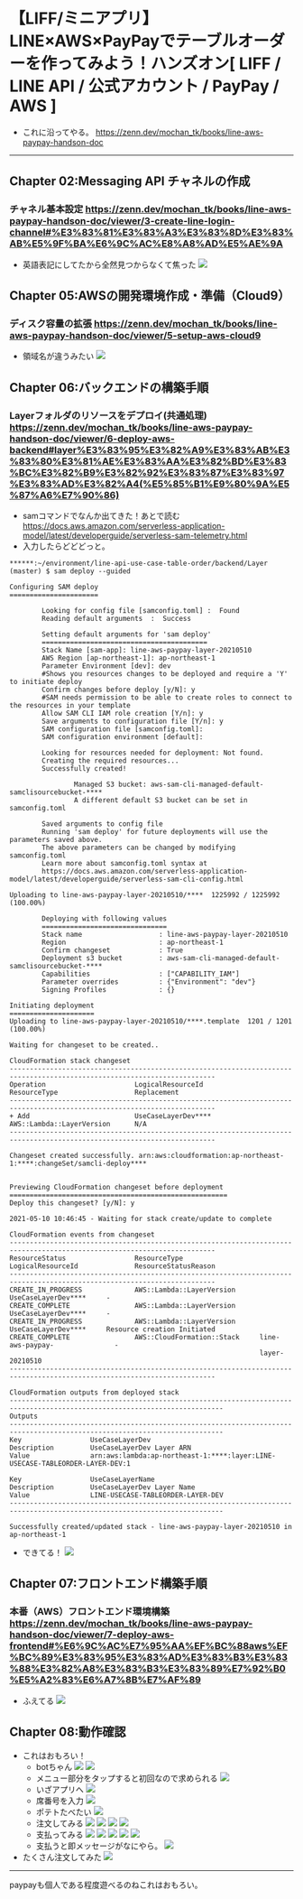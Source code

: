 # 【LIFF/ミニアプリ】LINE×AWS×PayPayでテーブルオーダーを作ってみよう！ハンズオン[ LIFF / LINE API / 公式アカウント / PayPay / AWS ]

* これに沿ってやる。 <https://zenn.dev/mochan_tk/books/line-aws-paypay-handson-doc>

---

## Chapter 02:Messaging API チャネルの作成

### チャネル基本設定 <https://zenn.dev/mochan_tk/books/line-aws-paypay-handson-doc/viewer/3-create-line-login-channel#%E3%83%81%E3%83%A3%E3%83%8D%E3%83%AB%E5%9F%BA%E6%9C%AC%E8%A8%AD%E5%AE%9A>

* 英語表記にしてたから全然見つからなくて焦った
![](2021-05-10-19-28-45.png)

## Chapter 05:AWSの開発環境作成・準備（Cloud9）

### ディスク容量の拡張 <https://zenn.dev/mochan_tk/books/line-aws-paypay-handson-doc/viewer/5-setup-aws-cloud9>

* 領域名が違うみたい
![](2021-05-10-19-39-33.png)

## Chapter 06:バックエンドの構築手順

### Layerフォルダのリソースをデプロイ(共通処理) <https://zenn.dev/mochan_tk/books/line-aws-paypay-handson-doc/viewer/6-deploy-aws-backend#layer%E3%83%95%E3%82%A9%E3%83%AB%E3%83%80%E3%81%AE%E3%83%AA%E3%82%BD%E3%83%BC%E3%82%B9%E3%82%92%E3%83%87%E3%83%97%E3%83%AD%E3%82%A4(%E5%85%B1%E9%80%9A%E5%87%A6%E7%90%86)>

* samコマンドでなんか出てきた！あとで読む <https://docs.aws.amazon.com/serverless-application-model/latest/developerguide/serverless-sam-telemetry.html>
* 入力したらどどどっと。
```
******:~/environment/line-api-use-case-table-order/backend/Layer (master) $ sam deploy --guided

Configuring SAM deploy
======================

        Looking for config file [samconfig.toml] :  Found
        Reading default arguments  :  Success

        Setting default arguments for 'sam deploy'
        =========================================
        Stack Name [sam-app]: line-aws-paypay-layer-20210510
        AWS Region [ap-northeast-1]: ap-northeast-1
        Parameter Environment [dev]: dev
        #Shows you resources changes to be deployed and require a 'Y' to initiate deploy
        Confirm changes before deploy [y/N]: y
        #SAM needs permission to be able to create roles to connect to the resources in your template
        Allow SAM CLI IAM role creation [Y/n]: y
        Save arguments to configuration file [Y/n]: y
        SAM configuration file [samconfig.toml]: 
        SAM configuration environment [default]: 

        Looking for resources needed for deployment: Not found.
        Creating the required resources...
        Successfully created!

                Managed S3 bucket: aws-sam-cli-managed-default-samclisourcebucket-****
                A different default S3 bucket can be set in samconfig.toml

        Saved arguments to config file
        Running 'sam deploy' for future deployments will use the parameters saved above.
        The above parameters can be changed by modifying samconfig.toml
        Learn more about samconfig.toml syntax at 
        https://docs.aws.amazon.com/serverless-application-model/latest/developerguide/serverless-sam-cli-config.html

Uploading to line-aws-paypay-layer-20210510/****  1225992 / 1225992  (100.00%)

        Deploying with following values
        ===============================
        Stack name                   : line-aws-paypay-layer-20210510
        Region                       : ap-northeast-1
        Confirm changeset            : True
        Deployment s3 bucket         : aws-sam-cli-managed-default-samclisourcebucket-****
        Capabilities                 : ["CAPABILITY_IAM"]
        Parameter overrides          : {"Environment": "dev"}
        Signing Profiles             : {}

Initiating deployment
=====================
Uploading to line-aws-paypay-layer-20210510/****.template  1201 / 1201  (100.00%)

Waiting for changeset to be created..

CloudFormation stack changeset
-------------------------------------------------------------------------------------------------------------------------
Operation                      LogicalResourceId              ResourceType                   Replacement                  
-------------------------------------------------------------------------------------------------------------------------
+ Add                          UseCaseLayerDev****     AWS::Lambda::LayerVersion      N/A                          
-------------------------------------------------------------------------------------------------------------------------

Changeset created successfully. arn:aws:cloudformation:ap-northeast-1:****:changeSet/samcli-deploy****


Previewing CloudFormation changeset before deployment
======================================================
Deploy this changeset? [y/N]: y

2021-05-10 10:46:45 - Waiting for stack create/update to complete

CloudFormation events from changeset
-------------------------------------------------------------------------------------------------------------------------
ResourceStatus                 ResourceType                   LogicalResourceId              ResourceStatusReason         
-------------------------------------------------------------------------------------------------------------------------
CREATE_IN_PROGRESS             AWS::Lambda::LayerVersion      UseCaseLayerDev****     -                            
CREATE_COMPLETE                AWS::Lambda::LayerVersion      UseCaseLayerDev****     -                            
CREATE_IN_PROGRESS             AWS::Lambda::LayerVersion      UseCaseLayerDev****     Resource creation Initiated  
CREATE_COMPLETE                AWS::CloudFormation::Stack     line-aws-paypay-               -                            
                                                              layer-20210510                                              
-------------------------------------------------------------------------------------------------------------------------

CloudFormation outputs from deployed stack
---------------------------------------------------------------------------------------------------------------------------
Outputs                                                                                                                   
---------------------------------------------------------------------------------------------------------------------------
Key                 UseCaseLayerDev                                                                                       
Description         UseCaseLayerDev Layer ARN                                                                             
Value               arn:aws:lambda:ap-northeast-1:****:layer:LINE-USECASE-TABLEORDER-LAYER-DEV:1                  

Key                 UseCaseLayerName                                                                                      
Description         UseCaseLayerDev Layer Name                                                                            
Value               LINE-USECASE-TABLEORDER-LAYER-DEV                                                                     
---------------------------------------------------------------------------------------------------------------------------

Successfully created/updated stack - line-aws-paypay-layer-20210510 in ap-northeast-1
```
* できてる！
![](2021-05-10-19-58-19.png)

## Chapter 07:フロントエンド構築手順

### 本番（AWS）フロントエンド環境構築 <https://zenn.dev/mochan_tk/books/line-aws-paypay-handson-doc/viewer/7-deploy-aws-frontend#%E6%9C%AC%E7%95%AA%EF%BC%88aws%EF%BC%89%E3%83%95%E3%83%AD%E3%83%B3%E3%83%88%E3%82%A8%E3%83%B3%E3%83%89%E7%92%B0%E5%A2%83%E6%A7%8B%E7%AF%89>

* ふえてる
![](2021-05-10-20-35-00.png)

## Chapter 08:動作確認

* これはおもろい！
    * botちゃん
    ![](2021-05-10-20-51-13.png)
    ![](2021-05-10-20-53-37.png)
    * メニュー部分をタップすると初回なので求められる
    ![](2021-05-10-20-56-28.png)
    * いざアプリへ
    ![](2021-05-10-20-57-21.png)
    * 席番号を入力
    ![](2021-05-10-20-58-48.png)
    * ポテトたべたい
    ![](2021-05-10-20-59-32.png)
    * 注文してみる
    ![](2021-05-10-21-00-16.png)
    ![](2021-05-10-21-00-46.png)
    ![](2021-05-10-21-01-23.png)
    ![](2021-05-10-21-01-55.png)
    * 支払ってみる
    ![](2021-05-10-21-02-28.png)
    ![](2021-05-10-21-03-07.png)
    ![](2021-05-10-21-03-30.png)
    ![](2021-05-10-21-03-54.png)
    ![](2021-05-10-21-04-12.png)
    * 支払うと即メッセージがなにやら。
    ![](2021-05-10-21-04-55.png)
* たくさん注文してみた
![](2021-05-10-21-05-21.png)

---

paypayも個人である程度遊べるのねこれはおもろい。